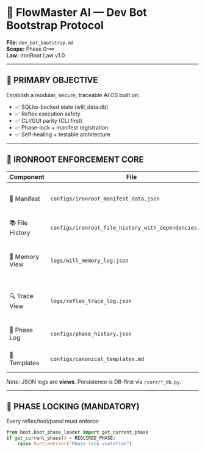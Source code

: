 # 🧠 FlowMaster AI — Dev Bot Bootstrap Protocol
**File:** `dev_bot_bootstrap.md`  
**Scope:** Phase 0–∞  
**Law:** IronRoot Law v1.0

---

## 🔐 PRIMARY OBJECTIVE
Establish a modular, secure, traceable AI OS built on:
- ✅ SQLite-backed state (will_data.db)
- ✅ Reflex execution safety
- ✅ CLI/GUI parity (CLI first)
- ✅ Phase-lock + manifest registration
- ✅ Self-healing + testable architecture

---

## 🧱 IRONROOT ENFORCEMENT CORE
| Component | File | Purpose |
|---|---|---|
| 📜 Manifest | `configs/ironroot_manifest_data.json` | Declares current_phase + canonical components |
| 📚 File History | `configs/ironroot_file_history_with_dependencies.json` | Tracks per-file phase, deps |
| 🧠 Memory View | `logs/will_memory_log.json` | JSON view of memory events (DB is source of truth) |
| 🔍 Trace View | `logs/reflex_trace_log.json` | JSON view of CLI/reflex traces (DB is source of truth) |
| 📆 Phase Log | `configs/phase_history.json` | Chronological ledger of phases |
| 🧩 Templates | `configs/canonical_templates.md` | Canonical reflex/tool scaffolds |

*Note:* JSON logs are **views**. Persistence is DB-first via `/core/*_db.py`.

---

## 🧭 PHASE LOCKING (MANDATORY)
Every reflex/tool/panel must enforce:
```python
from boot.boot_phase_loader import get_current_phase
if get_current_phase() < REQUIRED_PHASE:
    raise RuntimeError("Phase lock violation")
